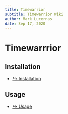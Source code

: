 ```yaml
---
title: Timewarrior
subtitle: Timewarrior Wiki
author: Mark Lucernas
date: Sep 17, 2020
---
```



# Timewarrrior

## Installation

- [↪ Installation](installation)

## Usage

- [↪ Usage](usage)

